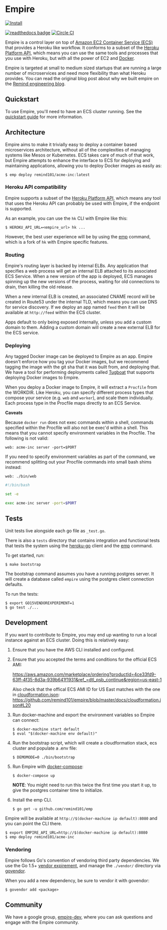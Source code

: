 # Empire

[![Install](https://s3.amazonaws.com/cloudformation-examples/cloudformation-launch-stack.png)](https://console.aws.amazon.com/cloudformation/home?region=us-east-1#cstack=sn%7Eempire%7Cturl%7Ehttps://s3.amazonaws.com/empirepaas/cloudformation.json)

[![readthedocs badge](https://readthedocs.org/projects/pip/badge/?version=latest)](http://empire.readthedocs.org/en/latest/) [![Circle CI](https://circleci.com/gh/remind101/empire.svg?style=svg)](https://circleci.com/gh/remind101/empire)

Empire is a control layer on top of [Amazon EC2 Container Service (ECS)][ecs] that provides a Heroku like workflow. It conforms to a subset of the [Heroku Platform API][heroku-api], which means you can use the same tools and processes that you use with Heroku, but with all the power of EC2 and [Docker][docker].

Empire is targeted at small to medium sized startups that are running a large number of microservices and need more flexibility than what Heroku provides. You can read the original blog post about why we built empire on the [Remind engineering blog](http://engineering.remind.com/introducing-empire/).

## Quickstart

To use Empire, you'll need to have an ECS cluster running. See the [quickstart guide][guide] for more information.

## Architecture

Empire aims to make it trivially easy to deploy a container based microservices architecture, without all of the complexities of managing systems like Mesos or Kubernetes. ECS takes care of much of that work, but Empire attempts to enhance the interface to ECS for deploying and maintaining applications, allowing you to deploy Docker images as easily as:

```console
$ emp deploy remind101/acme-inc:latest
```

### Heroku API compatibility

Empire supports a subset of the [Heroku Platform API][heroku-api], which means any tool that uses the Heroku API can probably be used with Empire, if the endpoint is supported.

As an example, you can use the `hk` CLI with Empire like this:

```console
$ HEROKU_API_URL=<empire_url> hk ...
```

However, the best user experience will be by using the [emp](https://github.com/remind101/emp) command, which is a fork of `hk` with Empire specific features.

### Routing

Empire's routing layer is backed by internal ELBs. Any application that specifies a web process will get an internal ELB attached to its associated ECS Service. When a new version of the app is deployed, ECS manages spinning up the new versions of the process, waiting for old connections to drain, then killing the old release.

When a new internal ELB is created, an associated CNAME record will be created in Route53 under the internal TLD, which means you can use DNS for service discovery. If we deploy an app named `feed` then it will be available at `http://feed` within the ECS cluster.

Apps default to only being exposed internally, unless you add a custom domain to them. Adding a custom domain will create a new external ELB for the ECS service.

### Deploying

Any tagged Docker image can be deployed to Empire as an app. Empire doesn't enforce how you tag your Docker images, but we recommend tagging the image with the git sha that it was built from, and deploying that. We have a tool for performing deployments called [Tugboat][tugboat] that supports deploying Docker images to Empire.

When you deploy a Docker image to Empire, it will extract a `Procfile` from the WORKDIR. Like Heroku, you can specify different process types that compose your service (e.g. `web` and `worker`), and scale them individually. Each process type in the Procfile maps directly to an ECS Service.

**Caveats**

Because `docker run` does not exec commands within a shell, commands specified within the Procfile will also not be exec'd within a shell. This means that you cannot specify environment variables in the Procfile. The following is not valid:

```
web: acme-inc server -port=$PORT
```

If you need to specify environment variables as part of the command, we recommend splitting out your Procfile commands into small bash shims instead:

```
web: ./bin/web
```

```bash
#!/bin/bash

set -e

exec acme-inc server -port=$PORT
```

## Tests

Unit tests live alongside each go file as `_test.go`.

There is also a `tests` directory that contains integration and functional tests that tests the system using the [heroku-go][heroku-go] client and the [emp][emp] command.

To get started, run:

```console
$ make bootstrap
```

The bootstrap command assumes you have a running postgres server. It will create a database called `empire`
using the postgres client connection defaults.

To run the tests:

```console
$ export GO15VENDOREXPERIMENT=1
$ go test ./...
```

## Development

If you want to contribute to Empire, you may end up wanting to run a local instance against an ECS cluster. Doing this is relatively easy:

1. Ensure that you have the AWS CLI installed and configured.
2. Ensure that you accepted the terms and conditions for the official ECS AMI:

   https://aws.amazon.com/marketplace/ordering?productId=4ce33fd9-63ff-4f35-8d3a-939b641f1931&ref_=dtl_psb_continue&region=us-east-1

   Also check that the offical ECS AMI ID for US East matches with the one in [cloudformation.json](./docs/cloudformation.json): https://github.com/remind101/empire/blob/master/docs/cloudformation.json#L20

3. Run docker-machine and export the environment variables so Empire can connect:

   ```console
   $ docker-machine start default
   $ eval "$(docker-machine env default)"
   ```
4. Run the bootstrap script, which will create a cloudformation stack, ecs cluster and populate a .env file:

   ```console
   $ DEMOMODE=0 ./bin/bootstrap
   ```
5. Run Empire with [docker-compose](https://docs.docker.com/compose/):

   ```console
   $ docker-compose up
   ```

   **NOTE**: You might need to run this twice the first time you start it up, to give the postgres container time to initialize.
6. Install the emp CLI.

   ```console
   $ go get -u github.com/remind101/emp
   ```

Empire will be available at `http://$(docker-machine ip default):8080` and you can point the CLI there.

```console
$ export EMPIRE_API_URL=http://$(docker-machine ip default):8080
$ emp deploy remind101/acme-inc
```

### Vendoring

Empire follows Go's convention of vendoring third party dependencies. We use the Go 1.5+ [vendor expirement](https://blog.gopheracademy.com/advent-2015/vendor-folder/), and manage the `./vendor/` directory via [govendor](https://github.com/kardianos/govendor).

When you add a new dependency, be sure to vendor it with govendor:

```console
$ govendor add <package>
```

## Community

We have a google group, [empire-dev][empire-dev], where you can ask questions and engage with the Empire community.

[ecs]: http://aws.amazon.com/ecs/
[docker]: https://github.com/docker/docker
[heroku-api]: https://devcenter.heroku.com/articles/platform-api-reference
[tugboat]: https://github.com/remind101/tugboat
[heroku-go]: https://github.com/bgentry/heroku-go
[hk]: https://github.com/heroku/hk
[emp]: https://github.com/remind101/emp
[guide]: http://empire.readthedocs.org/en/latest/
[empire-dev]: https://groups.google.com/forum/#!forum/empire-dev
